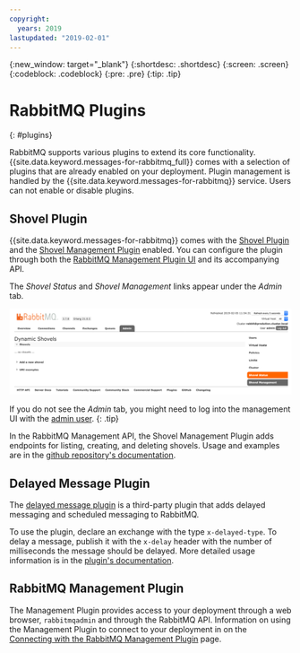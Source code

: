 ```yaml
---
copyright:
  years: 2019
lastupdated: "2019-02-01"
---
```


{:new_window: target="_blank"}
{:shortdesc: .shortdesc}
{:screen: .screen}
{:codeblock: .codeblock}
{:pre: .pre}
{:tip: .tip}


# RabbitMQ Plugins
{: #plugins}

RabbitMQ supports various plugins to extend its core functionality. {{site.data.keyword.messages-for-rabbitmq_full}} comes with a selection of plugins that are already enabled on your deployment. Plugin management is handled by the {{site.data.keyword.messages-for-rabbitmq}} service. Users can not enable or disable plugins.

## Shovel Plugin

{{site.data.keyword.messages-for-rabbitmq}} comes with the [Shovel Plugin](https://www.rabbitmq.com/shovel.html) and the [Shovel Management Plugin](https://github.com/rabbitmq/rabbitmq-shovel-management) enabled. You can configure the plugin through both the [RabbitMQ Management Plugin UI](./connecting-cli-client.html) and its accompanying API.

The _Shovel Status_ and _Shovel Management_ links appear under the _Admin_ tab.

![Admin tab with the Shovel Plugin](images/plugins-shovel-ui.png)

If you do not see the _Admin_ tab, you might need to log into the management UI with the [admin user](/docs/services/messages-for-rabbitmq?topic=messages-for-rabbitmq-admin-password). 
{: .tip}

In the RabbitMQ Management API, the Shovel Management Plugin adds endpoints for listing, creating, and deleting shovels. Usage and examples are in the [github repository's documentation](https://github.com/rabbitmq/rabbitmq-shovel-management#usage).

## Delayed Message Plugin

The [delayed message plugin](https://github.com/rabbitmq/rabbitmq-delayed-message-exchange) is a third-party plugin that adds delayed messaging and scheduled messaging to RabbitMQ. 

To use the plugin, declare an exchange with the type `x-delayed-type`. To delay a message, publish it with the `x-delay` header with the number of milliseconds the message should be delayed. More detailed usage information is in the [plugin's documentation](https://github.com/rabbitmq/rabbitmq-delayed-message-exchange#usage).

## RabbitMQ Management Plugin

The Management Plugin provides access to your deployment through a web browser, `rabbitmqadmin` and through the RabbitMQ API. Information on using the Management Plugin to connect to your deployment in on the [Connecting with the RabbitMQ Management Plugin](/docs/services/messages-for-rabbitmq?topic=messages-for-rabbitmq-management-plugin) page.
